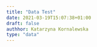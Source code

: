 ```yaml
---
title: "Data Test"
date: 2021-03-19T15:07:38+01:00
draft: false
authhor: Katarzyna Kornalewska
type: "data"
---
```



